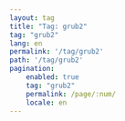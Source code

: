 ```yaml
---
layout: tag
title: "Tag: grub2"
tag: "grub2"
lang: en
permalink: '/tag/grub2'
path: '/tag/grub2'
pagination:
    enabled: true
    tag: "grub2"
    permalink: /page/:num/
    locale: en
---
```

